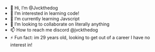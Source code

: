 - 👋 Hi, I’m @Jvckthedog
- 👀 I’m interested in learning code!
- 🌱 I’m currently learning Javscript
- 💞️ I’m looking to collaborate on literally anything
- 📫 How to reach me discord @jvckthedog
- ⚡ Fun fact: im 29 years old, looking to get out of a career I have no interest in!

<!---
Jvckthedog/Jvckthedog is a ✨ special ✨ repository because its `README.md` (this file) appears on your GitHub profile.
You can click the Preview link to take a look at your changes.
--->
